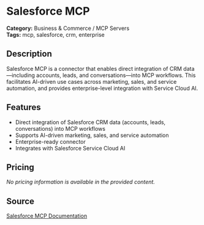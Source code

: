 # Salesforce MCP

**Category:** Business & Commerce / MCP Servers  
**Tags:** mcp, salesforce, crm, enterprise

## Description
Salesforce MCP is a connector that enables direct integration of CRM data—including accounts, leads, and conversations—into MCP workflows. This facilitates AI-driven use cases across marketing, sales, and service automation, and provides enterprise-level integration with Service Cloud AI.

## Features
- Direct integration of Salesforce CRM data (accounts, leads, conversations) into MCP workflows
- Supports AI-driven marketing, sales, and service automation
- Enterprise-ready connector
- Integrates with Salesforce Service Cloud AI

## Pricing
*No pricing information is available in the provided content.*

## Source
[Salesforce MCP Documentation](https://help.salesforce.com/s/articleView?id=sf.integrate_mcp_overview.htm)
